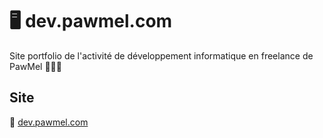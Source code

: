 # 🖥️ dev.pawmel.com

Site portfolio de l'activité de développement informatique en freelance de PawMel 👩🏻‍💻

## Site

📍 [dev.pawmel.com](https://www.dev.pawmel.com)